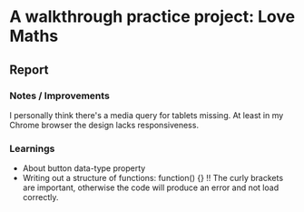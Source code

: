 # A walkthrough practice project: Love Maths

## Report 

### Notes / Improvements 

I personally think there's a media query for tablets missing. At least in my Chrome browser the design lacks responsiveness. 

### Learnings 

- About button data-type property 
- Writing out a structure of functions: function() {} !! The curly brackets are important, otherwise the code will produce an error and not load correctly. 
